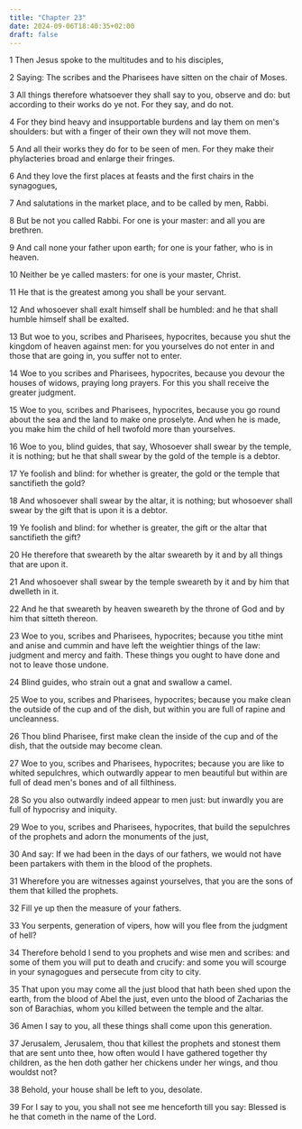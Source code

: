 ```yaml
---
title: "Chapter 23"
date: 2024-09-06T18:40:35+02:00
draft: false
---
```




1 Then Jesus spoke to the multitudes and to his disciples,

2 Saying: The scribes and the Pharisees have sitten on the chair of Moses.

3 All things therefore whatsoever they shall say to you, observe and do: but according to their works do ye not. For they say, and do not.

4 For they bind heavy and insupportable burdens and lay them on men's shoulders: but with a finger of their own they will not move them.

5 And all their works they do for to be seen of men. For they make their phylacteries broad and enlarge their fringes.

6 And they love the first places at feasts and the first chairs in the synagogues,

7 And salutations in the market place, and to be called by men, Rabbi.

8 But be not you called Rabbi. For one is your master: and all you are brethren.

9 And call none your father upon earth; for one is your father, who is in heaven.

10 Neither be ye called masters: for one is your master, Christ.

11 He that is the greatest among you shall be your servant.

12 And whosoever shall exalt himself shall be humbled: and he that shall humble himself shall be exalted.

13 But woe to you, scribes and Pharisees, hypocrites, because you shut the kingdom of heaven against men: for you yourselves do not enter in and those that are going in, you suffer not to enter.

14 Woe to you scribes and Pharisees, hypocrites, because you devour the houses of widows, praying long prayers. For this you shall receive the greater judgment.

15 Woe to you, scribes and Pharisees, hypocrites, because you go round about the sea and the land to make one proselyte. And when he is made, you make him the child of hell twofold more than yourselves.

16 Woe to you, blind guides, that say, Whosoever shall swear by the temple, it is nothing; but he that shall swear by the gold of the temple is a debtor.

17 Ye foolish and blind: for whether is greater, the gold or the temple that sanctifieth the gold?

18 And whosoever shall swear by the altar, it is nothing; but whosoever shall swear by the gift that is upon it is a debtor.

19 Ye foolish and blind: for whether is greater, the gift or the altar that sanctifieth the gift?

20 He therefore that sweareth by the altar sweareth by it and by all things that are upon it.

21 And whosoever shall swear by the temple sweareth by it and by him that dwelleth in it.

22 And he that sweareth by heaven sweareth by the throne of God and by him that sitteth thereon.

23 Woe to you, scribes and Pharisees, hypocrites; because you tithe mint and anise and cummin and have left the weightier things of the law: judgment and mercy and faith. These things you ought to have done and not to leave those undone.

24 Blind guides, who strain out a gnat and swallow a camel.

25 Woe to you, scribes and Pharisees, hypocrites; because you make clean the outside of the cup and of the dish, but within you are full of rapine and uncleanness.

26 Thou blind Pharisee, first make clean the inside of the cup and of the dish, that the outside may become clean.

27 Woe to you, scribes and Pharisees, hypocrites; because you are like to whited sepulchres, which outwardly appear to men beautiful but within are full of dead men's bones and of all filthiness.

28 So you also outwardly indeed appear to men just: but inwardly you are full of hypocrisy and iniquity.

29 Woe to you, scribes and Pharisees, hypocrites, that build the sepulchres of the prophets and adorn the monuments of the just,

30 And say: If we had been in the days of our fathers, we would not have been partakers with them in the blood of the prophets.

31 Wherefore you are witnesses against yourselves, that you are the sons of them that killed the prophets.

32 Fill ye up then the measure of your fathers.

33 You serpents, generation of vipers, how will you flee from the judgment of hell?

34 Therefore behold I send to you prophets and wise men and scribes: and some of them you will put to death and crucify: and some you will scourge in your synagogues and persecute from city to city.

35 That upon you may come all the just blood that hath been shed upon the earth, from the blood of Abel the just, even unto the blood of Zacharias the son of Barachias, whom you killed between the temple and the altar.

36 Amen I say to you, all these things shall come upon this generation.

37 Jerusalem, Jerusalem, thou that killest the prophets and stonest them that are sent unto thee, how often would I have gathered together thy children, as the hen doth gather her chickens under her wings, and thou wouldst not?

38 Behold, your house shall be left to you, desolate.

39 For I say to you, you shall not see me henceforth till you say: Blessed is he that cometh in the name of the Lord.

